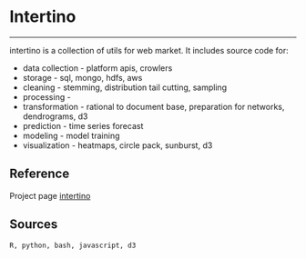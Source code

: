 # Intertino
-----------
intertino is a collection of utils for web market.
It includes source code for:
* data collection - platform apis, crowlers
* storage - sql, mongo, hdfs, aws
* cleaning - stemming, distribution tail cutting, sampling
* processing - 
* transformation - rational to document base, preparation for networks, dendrograms, d3
* prediction - time series forecast
* modeling - model training
* visualization - heatmaps, circle pack, sunburst, d3

Reference
---------------
Project page [intertino](http://intertino.it/)

Sources
-------------
```
R, python, bash, javascript, d3
```
